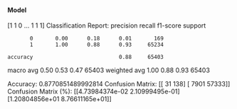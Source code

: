 #### Model
[1 1 0 ... 1 1 1]
Classification Report:
              precision    recall  f1-score   support

           0       0.00      0.18      0.01       169
           1       1.00      0.88      0.93     65234

    accuracy                           0.88     65403
   macro avg       0.50      0.53      0.47     65403
weighted avg       1.00      0.88      0.93     65403

Accuracy: 0.8770851489992814
Confusion Matrix:
[[   31   138]
 [ 7901 57333]]
Confusion Matrix (%):
[[4.73984374e-02 2.10999495e-01]
 [1.20804856e+01 8.76611165e+01]]
